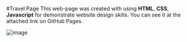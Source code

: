 #Travel Page
This web-page was created with using **HTML**, **CSS**, **Javascript** for demonstrate website design skills.
You can see it at the attached link on GitHub Pages.

![image](https://github.com/VitaFilimonova/Maket_Verstka/assets/114240442/9ab0a8d4-157c-490f-8f70-15f7ae4ac5ab)
